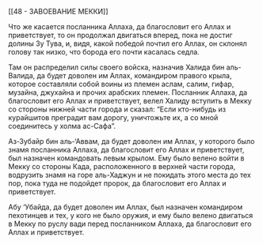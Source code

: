 [[48 - ЗАВОЕВАНИЕ МЕККИ]]

Что же касается посланника Аллаха, да благословит его Аллах и приветствует, то он продолжал двигаться вперед, пока не достиг долины Зу Тува, и, видя, какой победой почтил его Аллах, он склонял голову так низко, что борода его почти касалась седла. 

Там он распределил силы своего войска, назначив Халида бин аль-Валида, да будет доволен им Аллах, командиром правого крыла, которое составляли собой воины из племен аслам, салим, гифар, музайна, джухайна и прочих арабских племен. Посланник Аллаха, да благословит его Аллах и приветствует, велел Халиду вступить в Мекку со стороны нижней части города и сказал: “Если кто-нибудь из курайшитов преградит вам дорогу, уничтожьте их, а со мной соединитесь у холма ас-Сафа”.

Аз-Зубайр бин аль-‘Аввам, да будет доволен им Аллах, у которого было знамя посланника Аллаха, да благословит его Аллах и приветствует, был назначен командовать левым крылом. Ему было велено войти в Мекку со стороны Када, расположенного в верхней части города, водрузить знамя на горе аль-Хаджун и не покидать этого места до тех пор, пока туда не подойдет пророк, да благословит его Аллах и приветствует.

Абу ‘Убайда, да будет доволен им Аллах, был назначен командиром пехотинцев и тех, у кого не было оружия, и ему было велено двигаться в Мекку по руслу вади перед посланником Аллаха, да благословит его Аллах и приветствует.

